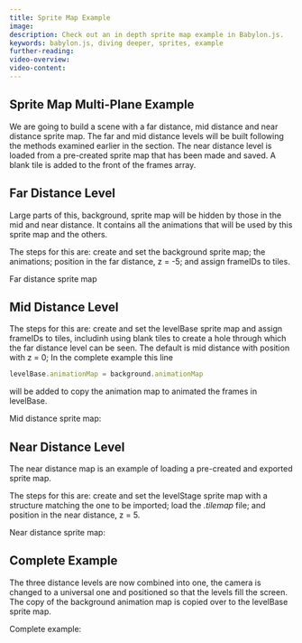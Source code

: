 ```yaml
---
title: Sprite Map Example
image: 
description: Check out an in depth sprite map example in Babylon.js.
keywords: babylon.js, diving deeper, sprites, example
further-reading:
video-overview:
video-content:
---
```


## Sprite Map Multi-Plane Example
We are going to build a scene with a far distance, mid distance and near distance sprite map. The far and mid distance levels will be built following the methods examined earlier in the section. The near distance level is loaded from a pre-created sprite map that has been made and saved. A blank tile is added to the front of the frames array.

## Far Distance Level
Large parts of this, background, sprite map will be hidden by those in the mid and near distance. It contains all the animations that will be used by this sprite map and the others.

The steps for this are: create and set the background sprite map; the animations; position in the far distance, z = -5; and assign frameIDs to tiles.

Far distance sprite map <Playground id="#YCY2IL#25" title="Far Distance Sprite Map" description="Simple example of a far distance sprite map."/>

## Mid Distance Level
The steps for this are: create and set the levelBase sprite map and assign frameIDs to tiles, includinh using blank tiles to create a hole through which the far distance level can be seen. The default is mid distance with position with z = 0; In the complete example this line

```javascript
levelBase.animationMap = background.animationMap
```
will be added to copy the animation map to animated the frames in levelBase.

Mid distance sprite map: <Playground id="#YCY2IL#23" title="Mid Distance Sprite map" description="Simple example of a mid distance sprite map."/>

## Near Distance Level
The near distance map is an example of loading a pre-created and exported sprite map.

The steps for this are: create and set the levelStage sprite map with a structure matching the one to be imported; load the *.tilemap* file; and position in the near distance, z = 5.

Near distance sprite map: <Playground id="#YCY2IL#28" title="Near Distance Sprite Map" description="Simple example of a near distance sprite map." image="/img/playgroundsAndNMEs/pg-YCY2IL-28.png"/>

## Complete Example
The three distance levels are now combined into one, the camera is changed to a universal one and positioned so that the levels fill the screen. The copy of the background animation map is copied over to the levelBase sprite map.

Complete example: <Playground id="#YCY2IL#29" title="Complete Sprite Map Example" description="Complete example of a sprite map."/>